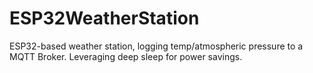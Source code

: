 # ESP32WeatherStation
ESP32-based weather station, logging temp/atmospheric pressure to a MQTT Broker. Leveraging deep sleep for power savings.
